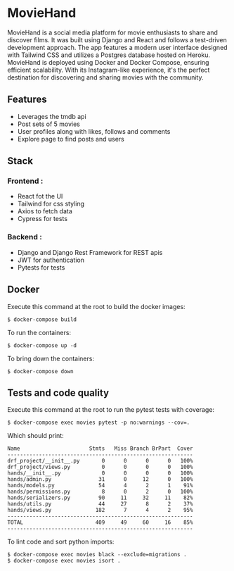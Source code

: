 # MovieHand
MovieHand is a social media platform for movie enthusiasts to share and discover films. It was built using Django and React and follows a test-driven development approach. The app features a modern user interface designed with Tailwind CSS and utilizes a Postgres database hosted on Heroku. MovieHand is deployed using Docker and Docker Compose, ensuring efficient scalability. With its Instagram-like experience, it's the perfect destination for discovering and sharing movies with the community.

## Features

- Leverages the tmdb api
- Post sets of 5 movies
- User profiles along with likes, follows and comments
- Explore page to find posts and users

## Stack

### Frontend :

- React fot the UI
- Tailwind for css styling
- Axios to fetch data
- Cypress for tests

### Backend : 

- Django and Django Rest Framework for REST apis
- JWT for authentication
- Pytests for tests

## Docker

Execute this command at the root to build the docker images:
```
$ docker-compose build
```

To run the containers:
```
$ docker-compose up -d
```

To bring down the containers:
```
$ docker-compose down
```

## Tests and code quality

Execute this command at the root to run the pytest tests with coverage:
```
$ docker-compose exec movies pytest -p no:warnings --cov=.
```

Which should print:
```
Name                      Stmts   Miss Branch BrPart  Cover
-----------------------------------------------------------
drf_project/__init__.py       0      0      0      0   100%
drf_project/views.py          0      0      0      0   100%
hands/__init__.py             0      0      0      0   100%
hands/admin.py               31      0     12      0   100%
hands/models.py              54      4      2      1    91%
hands/permissions.py          8      0      2      0   100%
hands/serializers.py         90     11     32     11    82%
hands/utils.py               44     27      8      2    37%
hands/views.py              182      7      4      2    95%
-----------------------------------------------------------
TOTAL                       409     49     60     16    85%
-----------------------------------------------------------
```

To lint code and sort python imports:
```
$ docker-compose exec movies black --exclude=migrations .
$ docker-compose exec movies isort .
```
